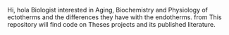 Hi, hola
Biologist interested in Aging, Biochemistry and Physiology of ectotherms and the differences they have with the endotherms. from
This repository will find code on Theses projects and its published literature.
  
<!---
Lily-Wiens/Lily-Wiens is a ✨ special ✨ repository because its `README.md` (this file) appears on your GitHub profile.
You can click the Preview link to take a look at your changes.
--->
